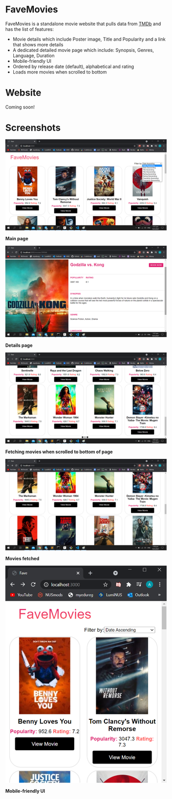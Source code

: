 # **FaveMovies**

FaveMovies is a standalone movie website that pulls data from [TMDb](https://www.themoviedb.org/ ) and has the list of features:

- Movie details which include Poster image, Title and Popularity and a link that shows more details
- A dedicated detailed movie page which include: Synopsis, Genres, Language, Duration
- Mobile-friendly UI
- Ordered by release date (default), alphabetical and rating
- Loads more movies when scrolled to bottom



# **Website**

Coming soon!



# Screenshots

![main](public/main.png)

**Main page**

![details](public/details.png)

**Details page**

![loading](public/loading.png)

**Fetching movies when scrolled to bottom of page**

![afterloading](public/afterloading.png)

**Movies fetched**

![mobilefriendly](public/mobilefriendly.png)

**Mobile-friendly UI**